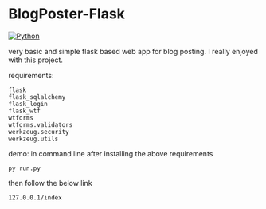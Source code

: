 # BlogPoster-Flask
[![Python](https://img.shields.io/badge/Python-v3.6%2B-blue)]()

very basic and simple flask based web app for blog posting. I really enjoyed with this project.

requirements:
```
flask
flask_sqlalchemy
flask_login
flask_wtf
wtforms
wtforms.validators
werkzeug.security
werkzeug.utils
```

demo:
in command line after installing the above requirements
```
py run.py
```
then follow the below link
```
127.0.0.1/index
```
